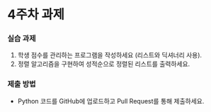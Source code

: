 # 4주차 과제

### 실습 과제
1. 학생 점수를 관리하는 프로그램을 작성하세요 (리스트와 딕셔너리 사용).
2. 정렬 알고리즘을 구현하여 성적순으로 정렬된 리스트를 출력하세요.

### 제출 방법
- Python 코드를 GitHub에 업로드하고 Pull Request를 통해 제출하세요.
